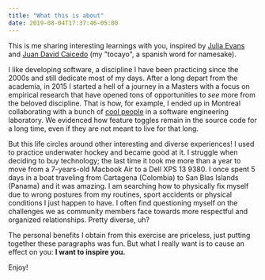 ```yaml
---
title: "What this is about"
date: 2019-08-04T17:37:46-05:00
---
```


This is me sharing interesting learnings with you, inspired by [Julia Evans](https://jvns.ca) and [Juan David Caicedo](https://juancaicedo.com) (my "tocayo", a spanish word for namesake).

I like developing software, a discipline I have been practicing since the 2000s and still dedicate most of my days. After a long depart from the academia, in 2015 I started a hell of a journey in a Masters with a focus on empirical research that have opened tons of opportunities to *see* more from the beloved discipline. That is how, for example, I ended up in Montreal collaborating with a bunch of [cool people](http://das.encs.concordia.ca) in a software engineering laboratory. We evidenced how feature toggles remain in the source code for a long time, even if they are not meant to live for that long.

But this life circles around other interesting and diverse experiences! I used to practice underwater hockey and became good at it. I struggle when deciding to buy technology; the last time it took me more than a year to move from a 7-years-old Macbook Air to a Dell XPS 13 9380. I once spent 5 days in a boat traveling from Cartagena (Colombia) to San Blas Islands (Panama) and it was amazing. I am searching how to physically fix myself due to wrong postures from my routines, sport accidents or physical conditions I just happen to have. I often find questioning myself on the challenges we as community members face towards more respectful and organized relationships. Pretty diverse, uh?

The personal benefits I obtain from this exercise are priceless, just putting together these paragraphs was fun. But what I really want is to cause an effect on you: **I want to inspire you.**

Enjoy!

